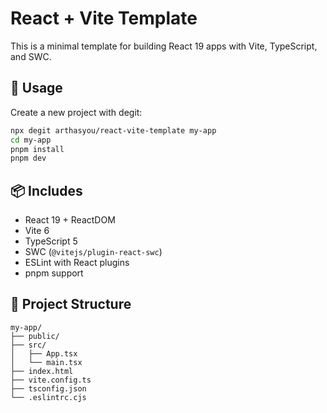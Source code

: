 # React + Vite Template

This is a minimal template for building React 19 apps with Vite, TypeScript, and SWC.

## 🚀 Usage

Create a new project with degit:

```bash
npx degit arthasyou/react-vite-template my-app
cd my-app
pnpm install
pnpm dev
```

## 📦 Includes

- React 19 + ReactDOM
- Vite 6
- TypeScript 5
- SWC (`@vitejs/plugin-react-swc`)
- ESLint with React plugins
- pnpm support

## 📁 Project Structure

```
my-app/
├── public/
├── src/
│   ├── App.tsx
│   └── main.tsx
├── index.html
├── vite.config.ts
├── tsconfig.json
└── .eslintrc.cjs
```
